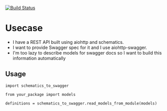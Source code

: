 [![Build Status](https://travis-ci.com/Alexei-Kornienko/schematics_to_swagger.svg?branch=master)](https://travis-ci.com/Alexei-Kornienko/schematics_to_swagger)

# Usecase

* I have a REST API built using aiohttp and schematics.
* I want to provide Swagger spec for it and I use aiohttp-swagger.
* I'm too lazy to describe models for swagger docs so I want to build this information automatically

## Usage

```
import schematics_to_swagger

from your_package import models

definitions = schematics_to_swagger.read_models_from_module(models)
```
